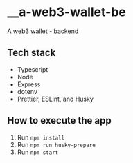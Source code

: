 # \_\_a-web3-wallet-be

A web3 wallet - backend

## Tech stack

- Typescript
- Node
- Express
- dotenv
- Prettier, ESLint, and Husky

## How to execute the app

1. Run `npm install`
2. Run `npm run husky-prepare`
3. Run `npm start`
